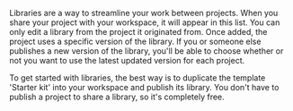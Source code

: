 Libraries are a way to streamline your work between projects. When you share your project with your workspace, it will appear in this list.
You can only edit a library from the project it originated from.
Once added, the project uses a specific version of the library. If you or someone else publishes a new version of the library, you'll be able to choose whether or not you want to use the latest updated version for each project.

To get started with libraries, the best way is to duplicate the template 'Starter kit' into your workspace and publish its library. You don't have to publish a project to share a library, so it's completely free.
